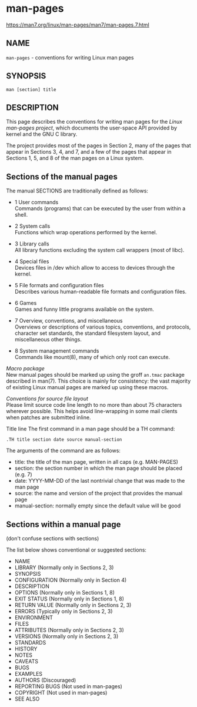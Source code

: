 # man-pages

https://man7.org/linux/man-pages/man7/man-pages.7.html

## NAME

`man-pages` - conventions for writing Linux man pages

## SYNOPSIS

    man [section] title

## DESCRIPTION

This page describes the conventions for writing man pages for the *Linux man-pages project*, which documents the user-space API provided by kernel and the GNU C library.

The project provides most of the pages in Section 2, many of the pages that appear in Sections 3, 4, and 7, and a few of the pages that appear in Sections 1, 5, and 8 of the man pages on a Linux system.

## Sections of the manual pages

The manual SECTIONS are traditionally defined as follows:

* 1 User commands   
Commands (programs) that can be executed by the user from within a shell.

* 2 System calls   
Functions which wrap operations performed by the kernel.

* 3 Library calls   
All library functions excluding the system call wrappers (most of libc).

* 4 Special files   
Devices files in /dev which allow to access to devices through the kernel.

* 5 File formats and configuration files   
Describes various human-readable file formats and configuration files.

* 6 Games   
Games and funny little programs available on the system.

* 7 Overview, conventions, and miscellaneous   
Overviews or descriptions of various topics, conventions, and protocols, character set standards, the standard filesystem layout, and miscellaneous other things.

* 8 System management commands   
Commands like mount(8), many of which only root can execute.


*Macro package*   
New manual pages should be marked up using the groff `an.tmac` package described in man(7). This choice is mainly for consistency: the vast majority of existing Linux manual pages are marked up using these macros.

*Conventions for source file layout*   
Please limit source code line length to no more than about 75 characters wherever possible. This helps avoid line-wrapping in some mail clients when patches are submitted inline.


Title line
The first command in a man page should be a TH command:

    .TH title section date source manual-section

The arguments of the command are as follows:
- title: the title of the man page, written in all caps (e.g. MAN-PAGES)
- section: the section number in which the man page should be placed (e.g. 7)
- date: YYYY-MM-DD of the last nontrivial change that was made to the man page
- source: the name and version of the project that provides the manual page
- manual-section: normally empty since the default value will be good

## Sections within a manual page

(don't confuse sections with sections)

The list below shows conventional or suggested sections:
- NAME
- LIBRARY          (Normally only in Sections 2, 3)
- SYNOPSIS
- CONFIGURATION    (Normally only in Section 4)
- DESCRIPTION
- OPTIONS          (Normally only in Sections 1, 8)
- EXIT STATUS      (Normally only in Sections 1, 8)
- RETURN VALUE     (Normally only in Sections 2, 3)
- ERRORS           (Typically only in Sections 2, 3)
- ENVIRONMENT
- FILES
- ATTRIBUTES       (Normally only in Sections 2, 3)
- VERSIONS         (Normally only in Sections 2, 3)
- STANDARDS
- HISTORY
- NOTES
- CAVEATS
- BUGS
- EXAMPLES
- AUTHORS          (Discouraged)
- REPORTING BUGS   (Not used in man-pages)
- COPYRIGHT        (Not used in man-pages)
- SEE ALSO
